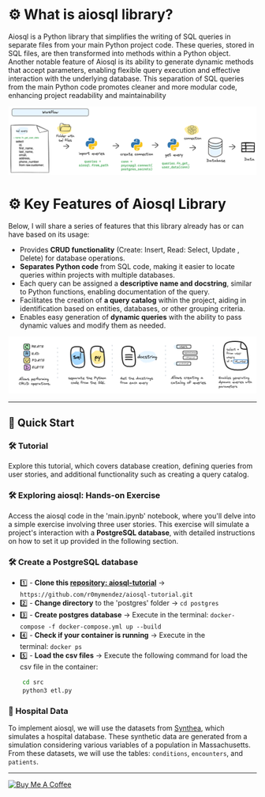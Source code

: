 # ⚙️ What is aiosql library?

Aiosql is a Python library that simplifies the writing of SQL queries in separate files from your main Python project code. These queries, stored in SQL files, are then transformed into methods within a Python object. 
Another notable feature of Aiosql is its ability to generate dynamic methods that accept parameters, enabling flexible query execution and effective interaction with the underlying database. This separation of SQL queries from the main Python code promotes cleaner and more modular code, enhancing project readability and maintainability


<center>

![aiosql-feature](img/aiosql-0.png)

</center>

# ⚙️ Key Features of Aiosql Library

Below, I will share a series of features that this library already has or can have based on its usage:
* Provides **CRUD functionality** (Create: Insert, Read: Select, Update , Delete) for database operations.
* **Separates Python code** from SQL code, making it easier to locate queries within projects with multiple databases.
* Each query can be assigned a **descriptive name and docstring**, similar to Python functions, enabling documentation of the query.
* Facilitates the creation of **a query catalog** within the project, aiding in identification based on entities, databases, or other grouping criteria.
* Enables easy generation of **dynamic queries** with the ability to pass dynamic values and modify them as needed.

<center>

![aiosql-feature](img/aiosql-1.png)

</center>


---

## 🚀 Quick Start

### 🛠️ Tutorial
Explore this tutorial, which covers database creation, defining queries from user stories, and additional functionality such as creating a query catalog.

### 🛠️ Exploring aiosql: Hands-on Exercise
Access the aiosql code in the 'main.ipynb' notebook, where you'll delve into a simple exercise involving three user stories. This exercise will simulate a project's interaction with a **PostgreSQL database**, with detailed instructions on how to set it up provided in the following section.


### 🛠️ Create a PostgreSQL database

* 1️⃣ - **Clone this [repository: aiosql-tutorial](https://github.com/r0mymendez/aiosql-tutorial/tree/master)** → `https://github.com/r0mymendez/aiosql-tutorial.git`
* 2️⃣ - **Change directory** to the 'postgres' folder → `cd postgres`
* 3️⃣ - **Create postgres database** → Execute in the terminal: `docker-compose -f docker-compose.yml up --build`
* 4️⃣ - **Check if your container is running** → Execute in the terminal: `docker ps`
* 5️⃣ - **Load the csv files** → Execute the following command for load the csv file in the container: 
```bash
	cd src 
	python3 etl.py
```
  
### 🏥 Hospital Data
To implement aiosql, we will use the datasets from [Synthea](https://synthea.mitre.org/), which simulates a hospital database. These synthetic data are generated from a simulation considering various variables of a population in Massachusetts. 
From these datasets, we will use the tables: `conditions`, `encounters`, and `patients`. 



---

[![Buy Me A Coffee](https://img.shields.io/badge/Buy%20Me%20A%20Coffee-support%20my%20work-FFDD00?style=flat&labelColor=101010&logo=buy-me-a-coffee&logoColor=white)](https://www.buymeacoffee.com/r0mymendez)